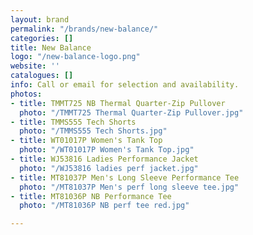 ```yaml
---
layout: brand
permalink: "/brands/new-balance/"
categories: []
title: New Balance
logo: "/new-balance-logo.png"
website: ''
catalogues: []
info: Call or email for selection and availability.
photos:
- title: TMMT725 NB Thermal Quarter-Zip Pullover
  photo: "/TMMT725 Thermal Quarter-Zip Pullover.jpg"
- title: TMMS555 Tech Shorts
  photo: "/TMMS555 Tech Shorts.jpg"
- title: WT01017P Women's Tank Top
  photo: "/WT01017P Women's Tank Top.jpg"
- title: WJ53816 Ladies Performance Jacket
  photo: "/WJ53816 ladies perf jacket.jpg"
- title: MT81037P Men's Long Sleeve Performance Tee
  photo: "/MT81037P Men's perf long sleeve tee.jpg"
- title: MT81036P NB Performance Tee
  photo: "/MT81036P NB perf tee red.jpg"

---
```

